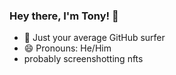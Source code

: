 ### Hey there, I'm Tony! 👋

- 🔭 Just your average GitHub surfer
- 😄 Pronouns: He/Him
- probably screenshotting nfts

